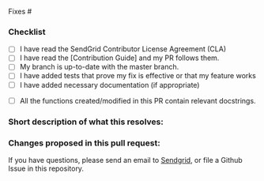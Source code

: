 <!--
(We appreciate the effort for this pull request but before that please make sure you read the contribution guidelines given above, then fill out the blanks below.)
-->

Fixes #<!--Enter Issue number you have referenced(please refer only one issue at once)-->

### Checklist
<!-- Do Star this repository and follow this template for your PR to be considered-->
- [ ] I have read the SendGrid Contributor License Agreement (CLA)
- [ ] I have read the [Contribution Guide] and my PR follows them.
- [ ] My branch is up-to-date with the master branch.
- [ ] I have added tests that prove my fix is effective or that my feature works
- [ ] I have added necessary documentation (if appropriate)
<!-- If an existing function does not have a docstring, please add one -->
- [ ] All the functions created/modified in this PR contain relevant docstrings.

### Short description of what this resolves:

### Changes proposed in this pull request:
<!--Fill These Bullet Points-->


 If you have questions, please send an email to [Sendgrid](mailto:dx@sendgrid.com), or file a Github Issue in this repository.